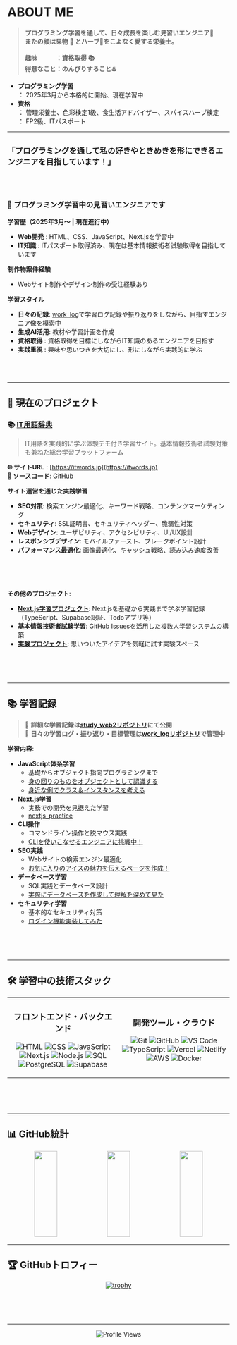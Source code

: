 

# ABOUT ME

> **プログラミング学習を通して、日々成長を楽しむ見習いエンジニア🚀<br>またの顔は果物 🍎 とハーブ🌿をこよなく愛する栄養士。**<br><br>
> **趣味　　　：資格取得 📚 　<br>得意なこと：のんびりすること♨️**

- **プログラミング学習**<br>
： 2025年3月から本格的に開始、現在学習中
- **資格**<br>： 管理栄養士、色彩検定1級、食生活アドバイザー、スパイスハーブ検定<br>： FP2級、ITパスポート

---
<sub>**「プログラミングを通して私の好きやときめきを形にできるエンジニアを目指しています！」**</sub>
<br><br><br>
-

### 🌱 プログラミング学習中の見習いエンジニアです

**学習歴（2025年3月〜 | 現在進行中）**
- **Web開発**     : HTML、CSS、JavaScript、Next.jsを学習中
- **IT知識**      : ITパスポート取得済み、現在は基本情報技術者試験取得を目指しています

**制作物案件経験**
- Webサイト制作やデザイン制作の受注経験あり

**学習スタイル**
- **日々の記録**: [work_log](https://github.com/rin5uron/work_log)で学習ログ記録や振り返りをしながら、目指すエンジニア像を模索中
- **生成AI活用**: 教材や学習計画を作成
- **資格取得**  : 資格取得を目標にしながらIT知識のあるエンジニアを目指す
- **実践重視**  : 興味や思いつきを大切にし、形にしながら実践的に学ぶ
<br><br><br><br>
---

## 🌟 現在のプロジェクト

### 📚 [IT用語辞典](https://itwords.jp) 
> IT用語を実践的に学ぶ体験デモ付き学習サイト。基本情報技術者試験対策も兼ねた総合学習プラットフォーム

**🌐 サイトURL**  : [https://itwords.jp](https://itwords.jp)  
**📂 ソースコード**: [GitHub](https://github.com/rin5uron/it-terms-lab)

**サイト運営を通じた実践学習**
- **SEO対策**: 検索エンジン最適化、キーワード戦略、コンテンツマーケティング
- **セキュリティ**: SSL証明書、セキュリティヘッダー、脆弱性対策
- **Webデザイン**: ユーザビリティ、アクセシビリティ、UI/UX設計
- **レスポンシブデザイン**: モバイルファースト、ブレークポイント設計
- **パフォーマンス最適化**: 画像最適化、キャッシュ戦略、読み込み速度改善




<br><br><br>

**その他のプロジェクト**:
- **[Next.js学習プロジェクト](https://github.com/rin5uron/nextjs_practice)**: Next.jsを基礎から実践まで学ぶ学習記録（TypeScript、Supabase認証、Todoアプリ等）
- **[基本情報技術者試験学習](https://github.com/rin5uron/fe-study)**: GitHub Issuesを活用した複数人学習システムの構築
- **[実験プロジェクト](https://github.com/rin5uron/myplayground)**: 思いついたアイデアを気軽に試す実験スペース

<br><br><br>

---

## 📚 学習記録

> 📌 **詳細な学習記録は[study_web2リポジトリ](https://github.com/rin5uron/study_web2)にて公開**  
> 📝 **日々の学習ログ・振り返り・目標管理は[work_logリポジトリ](https://github.com/rin5uron/work_log)で管理中**

**学習内容**:
- **JavaScript体系学習**
    -  基礎からオブジェクト指向プログラミングまで 
    - [身の回りのものをオブジェクトとして認識する](https://20250702osyaberi.vercel.app/)
    - [身近な例でクラス＆インスタンスを考える](https://objectclass30.vercel.app/)
- **Next.js学習**
    - 実務での開発を見据えた学習
    - [nextjs_practice](https://github.com/rin5uron/nextjs_practice)
- **CLI操作**
    - コマンドライン操作と脱マウス実践
    - [CLIを使いこなせるエンジニアに挑戦中！](https://basiccli.vercel.app/)
- **SEO実践**
    - Webサイトの検索エンジン最適化
    - [お気に入りのアイスの魅力を伝えるページを作成！](https://haagen-macadamia-seo.vercel.app/)
- **データベース学習**
    - SQL実践とデータベース設計
    - [実際にデータベースを作成して理解を深めて見た](https://github.com/rin5uron/study_web2/tree/main/practice/db)
- **セキュリティ学習**
    - 基本的なセキュリティ対策
    - [ログイン機能実装してみた](https://nextjs-practice.vercel.app/signin)

<br><br><br>

---

## 🛠️ 学習中の技術スタック

<div align="center">

<table>
<tr>
<td align="center" width="50%">

### フロントエンド・バックエンド
![HTML](https://img.shields.io/badge/HTML-E34F26?style=for-the-badge&logo=html5&logoColor=white)
![CSS](https://img.shields.io/badge/CSS-1572B6?style=for-the-badge&logo=css3&logoColor=white)
![JavaScript](https://img.shields.io/badge/JavaScript-F7DF1E?style=for-the-badge&logo=javascript&logoColor=black)
![Next.js](https://img.shields.io/badge/Next.js-000000?style=for-the-badge&logo=next.js&logoColor=white)
![Node.js](https://img.shields.io/badge/Node.js-339933?style=for-the-badge&logo=nodedotjs&logoColor=white)
![SQL](https://img.shields.io/badge/SQL-4479A1?style=for-the-badge&logo=mysql&logoColor=white)
![PostgreSQL](https://img.shields.io/badge/PostgreSQL-316192?style=for-the-badge&logo=postgresql&logoColor=white)
![Supabase](https://img.shields.io/badge/Supabase-3ECF8E?style=for-the-badge&logo=supabase&logoColor=white)

</td>
<td align="center" width="50%">

### 開発ツール・クラウド
![Git](https://img.shields.io/badge/Git-F05032?style=for-the-badge&logo=git&logoColor=white)
![GitHub](https://img.shields.io/badge/GitHub-100000?style=for-the-badge&logo=github&logoColor=white)
![VS Code](https://img.shields.io/badge/VS_Code-007ACC?style=for-the-badge&logo=visual-studio-code&logoColor=white)
![TypeScript](https://img.shields.io/badge/TypeScript-007ACC?style=for-the-badge&logo=typescript&logoColor=white)
![Vercel](https://img.shields.io/badge/Vercel-000000?style=for-the-badge&logo=vercel&logoColor=white)
![Netlify](https://img.shields.io/badge/Netlify-00C7B7?style=for-the-badge&logo=netlify&logoColor=white)
![AWS](https://img.shields.io/badge/AWS-232F3E?style=for-the-badge&logo=amazon-aws&logoColor=white)
![Docker](https://img.shields.io/badge/Docker-2496ED?style=for-the-badge&logo=docker&logoColor=white)

</td>
</tr>
</table>

</div>

<br><br><br>

---

## 📊 GitHub統計

<div align="center">

<img src="https://github-readme-stats-three-pearl-83.vercel.app/api?username=rin5uron&show_icons=true&theme=onedark&hide_border=true&include_all_commits=true&locale=ja" width="32%" height="195" />
<img src="https://github-readme-streak-stats.herokuapp.com/?user=rin5uron&theme=onedark&hide_border=true&locale=ja" width="32%" height="195" />
<img src="https://github-readme-stats-three-pearl-83.vercel.app/api/top-langs/?username=rin5uron&layout=compact&theme=onedark&hide_border=true&langs_count=8&locale=ja" width="32%" height="195" />



</div>

---

## 🏆 GitHubトロフィー

<div align="center">

[![trophy](https://github-profile-trophy.vercel.app/?username=rin5uron&theme=radical&no-frame=true&column=8&margin-w=10&margin-h=10)](https://github.com/ryo-ma/github-profile-trophy)

</div>

<br><br><br>

---

<div align="center">

![Profile Views](https://komarev.com/ghpvc/?username=rin5uron&color=blueviolet&style=flat-square)


</div>
